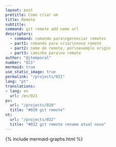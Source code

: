 ```yaml
---
layout: post
pretitle: Como criar um
title: Remote
subtitle: 
command: git remote add nome url
descriptors:
  - command: comando para\ngerenciar remotes
  - part1: comando para criar\nnovo remote
  - part2: nome do remote, por\nexemplo origin
  - part3: caminho para\no remote
author: "@jtemporal"
number: "021"
mermaid: true
use_static_image: true
permalink: "/projects/021"
lang: "pt"
translations:
- lang: en
  url: /en/021
pv:
  url: "/projects/020"
  title: "#020 git remote"
nt:
  url: "/projects/022"
  title: "#022 git remote rename atual novo"
---
```


{% include mermaid-graphs.html %}

